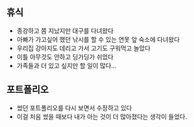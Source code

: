 ## 휴식
- 종강하고 쫌 지났지만 대구를 다녀왔다
- 아빠가 가고싶어 했던 낚시를 할 수 있는 연못 앞 숙소에 다녀왔다
- 우리집 강아지도 데리고 가서 고기도 구워먹고 놀았다
- 이틀 아무것도 안하고 딩가딩가 쉬었다
- 가족들과 더 있고 싶지만 할 일이 많다...

## 포트폴리오
- 썼던 포트폴리오를 다시 보면서 수정하고 있다
- 이걸 처음 썼을 때보다 내가 아는 것이 더 많아졌다는 생각이 들었다.
